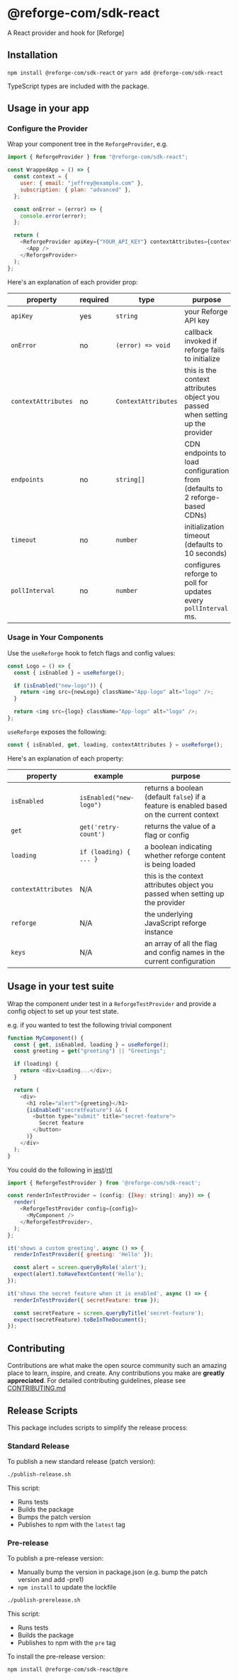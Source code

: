 # @reforge-com/sdk-react

A React provider and hook for [Reforge]

## Installation

`npm install @reforge-com/sdk-react` or `yarn add @reforge-com/sdk-react`

TypeScript types are included with the package.

## Usage in your app

### Configure the Provider

Wrap your component tree in the `ReforgeProvider`, e.g.

```javascript
import { ReforgeProvider } from "@reforge-com/sdk-react";

const WrappedApp = () => {
  const context = {
    user: { email: "jeffrey@example.com" },
    subscription: { plan: "advanced" },
  };

  const onError = (error) => {
    console.error(error);
  };

  return (
    <ReforgeProvider apiKey={"YOUR_API_KEY"} contextAttributes={context} onError={onError}>
      <App />
    </ReforgeProvider>
  );
};
```

Here's an explanation of each provider prop:

| property            | required | type                | purpose                                                                       |
| ------------------- | -------- | ------------------- | ----------------------------------------------------------------------------- |
| `apiKey`            | yes      | `string`            | your Reforge API key                                                          |
| `onError`           | no       | `(error) => void`   | callback invoked if reforge fails to initialize                               |
| `contextAttributes` | no       | `ContextAttributes` | this is the context attributes object you passed when setting up the provider |
| `endpoints`         | no       | `string[]`          | CDN endpoints to load configuration from (defaults to 2 reforge-based CDNs)   |
| `timeout`           | no       | `number`            | initialization timeout (defaults to 10 seconds)                               |
| `pollInterval`      | no       | `number`            | configures reforge to poll for updates every `pollInterval` ms.               |

### Usage in Your Components

Use the `useReforge` hook to fetch flags and config values:

```javascript
const Logo = () => {
  const { isEnabled } = useReforge();

  if (isEnabled("new-logo")) {
    return <img src={newLogo} className="App-logo" alt="logo" />;
  }

  return <img src={logo} className="App-logo" alt="logo" />;
};
```

`useReforge` exposes the following:

```javascript
const { isEnabled, get, loading, contextAttributes } = useReforge();
```

Here's an explanation of each property:

| property            | example                 | purpose                                                                                  |
| ------------------- | ----------------------- | ---------------------------------------------------------------------------------------- |
| `isEnabled`         | `isEnabled("new-logo")` | returns a boolean (default `false`) if a feature is enabled based on the current context |
| `get`               | `get('retry-count')`    | returns the value of a flag or config                                                    |
| `loading`           | `if (loading) { ... }`  | a boolean indicating whether reforge content is being loaded                             |
| `contextAttributes` | N/A                     | this is the context attributes object you passed when setting up the provider            |
| `reforge`           | N/A                     | the underlying JavaScript reforge instance                                               |
| `keys`              | N/A                     | an array of all the flag and config names in the current configuration                   |

## Usage in your test suite

Wrap the component under test in a `ReforgeTestProvider` and provide a config object to set up your
test state.

e.g. if you wanted to test the following trivial component

```javascript
function MyComponent() {
  const { get, isEnabled, loading } = useReforge();
  const greeting = get("greeting") || "Greetings";

  if (loading) {
    return <div>Loading...</div>;
  }

  return (
    <div>
      <h1 role="alert">{greeting}</h1>
      {isEnabled("secretFeature") && (
        <button type="submit" title="secret-feature">
          Secret feature
        </button>
      )}
    </div>
  );
}
```

You could do the following in [jest]/[rtl]

```javascript
import { ReforgeTestProvider } from '@reforge-com/sdk-react';

const renderInTestProvider = (config: {[key: string]: any}) => {
  render(
    <ReforgeTestProvider config={config}>
      <MyComponent />
    </ReforgeTestProvider>,
  );
};

it('shows a custom greeting', async () => {
  renderInTestProvider({ greeting: 'Hello' });

  const alert = screen.queryByRole('alert');
  expect(alert).toHaveTextContent('Hello');
});

it('shows the secret feature when it is enabled', async () => {
  renderInTestProvider({ secretFeature: true });

  const secretFeature = screen.queryByTitle('secret-feature');
  expect(secretFeature).toBeInTheDocument();
});
```

## Contributing

Contributions are what make the open source community such an amazing place to learn, inspire, and
create. Any contributions you make are **greatly appreciated**. For detailed contributing
guidelines, please see [CONTRIBUTING.md](CONTRIBUTING.md)

[jest]: https://jestjs.io/
[rtl]: https://testing-library.com/docs/react-testing-library/intro/
[Prefab]: https://www.prefab.cloud/

## Release Scripts

This package includes scripts to simplify the release process:

### Standard Release

To publish a new standard release (patch version):

```bash
./publish-release.sh
```

This script:

- Runs tests
- Builds the package
- Bumps the patch version
- Publishes to npm with the `latest` tag

### Pre-release

To publish a pre-release version:

- Manually bump the version in package.json (e.g. bump the patch version and add -pre1)
- `npm install` to update the lockfile

```bash
./publish-prerelease.sh
```

This script:

- Runs tests
- Builds the package
- Publishes to npm with the `pre` tag

To install the pre-release version:

```bash
npm install @reforge-com/sdk-react@pre
```

